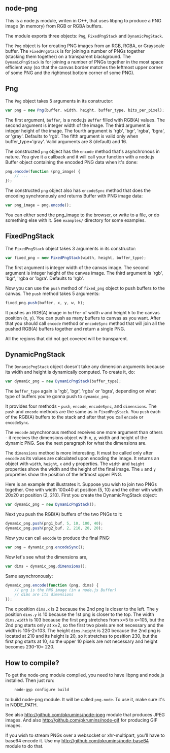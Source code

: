 node-png
--------

This is a node.js module, writen in C++, that uses libpng to produce a PNG
image (in memory) from RGB or RGBA buffers.

The module exports three objects: `Png`, `FixedPngStack` and `DynamicPngStack`.

The `Png` object is for creating PNG images from an RGB, RGBA, or Grayscale buffer.
The `FixedPngStack` is for joining a number of PNGs together (stacking them
together) on a transparent blackground.
The `DynamicPngStack` is for joining a number of PNGs together in the most
space efficient way (so that the canvas border matches the leftmost upper corner
of some PNG and the rightmost bottom corner of some PNG).


Png
---

The `Png` object takes 5 arguments in its constructor:

``` javascript
var png = new Png(buffer, width, height, buffer_type, bits_per_pixel);
```

The first argument, `buffer`, is a node.js `Buffer` filled with RGB(A) values.
The second argument is integer width of the image.
The third argument is integer height of the image.
The fourth argument is 'rgb', 'bgr', 'rgba', 'bgra', or 'gray'. Defaults to 'rgb'.
The fifth argument is valid only when buffer_type='gray'. Valid arguments are 8 (default) and 16.

The constructed `png` object has the `encode` method that's asynchronous in nature.
You give it a callback and it will call your function with a node.js Buffer object
containing the encoded PNG data when it's done:

``` javascript
png.encode(function (png_image) {
    // ...
});
```

The constructed `png` object also has `encodeSync` method that does the encoding
synchronously and returns Buffer with PNG image data:

``` javascript
var png_image = png.encode();
```

You can either send the png_image to the browser, or write to a file, or
do something else with it. See `examples/` directory for some examples.


FixedPngStack
-------------

The `FixedPngStack` object takes 3 arguments in its constructor:

``` javascript
var fixed_png = new FixedPngStack(width, height, buffer_type);
```

The first argument is integer width of the canvas image.
The second argument is integer height of the canvas image.
The third argument is 'rgb', 'bgr', 'rgba or 'bgra'. Defaults to 'rgb'.

Now you can use the `push` method of `fixed_png` object to push buffers
to the canvas. The `push` method takes 5 arguments:

``` javascript
fixed_png.push(buffer, x, y, w, h);
```

It pushes an RGB(A) image in `buffer` of width `w` and height `h` to the canvas
position (x, y). You can push as many buffers to canvas as you want. After
that you should call `encode` method or `encodeSync` method that will join all
the pushed RGB(A) buffers together and return a single PNG.

All the regions that did not get covered will be transparent.


DynamicPngStack
---------------

The `DynamicPngStack` object doesn't take any dimension arguments because its
width and height is dynamically computed. To create it, do:

``` javascript
var dynamic_png = new DynamicPngStack(buffer_type);
```

The `buffer_type` again is 'rgb', 'bgr', 'rgba' or 'bgra', depending on what type
of buffers you're gonna push to `dynamic_png`.

It provides four methods - `push`, `encode`, `encodeSync`, and `dimensions`. The
`push` and `encode` methods are the same as in `FixedPngStack`. You `push` each
of the RGB(A) buffers to the stack and after that you call `encode` or
`encodeSync`.

The `encode` asynchronous method receives one more argument than others - it
receives the dimensions object with x, y, width and height of the dynamic PNG.
See the next paragraph for what the dimensions are.

The `dimensions` method is more interesting. It must be called only after
`encode` as its values are calculated upon encoding the image. It returns an
object with `width`, `height`, `x` and `y` properties. The `width` and
`height` properties show the width and the height of the final image. The `x`
and `y` propreties show the position of the leftmost upper PNG.

Here is an example that illustrates it. Suppose you wish to join two PNGs
together. One with width 100x40 at position (5, 10) and the other with
width 20x20 at position (2, 210). First you create the DynamicPngStack
object:

``` javascript
var dynamic_png = new DynamicPngStack();
```

Next you push the RGB(A) buffers of the two PNGs to it:

``` javascript
dynamic_png.push(png1_buf, 5, 10, 100, 40);
dynamic_png.push(png2_buf, 2, 210, 20, 20);
```

Now you can call `encode` to produce the final PNG:

``` javascript
var png = dynamic_png.encodeSync();
```

Now let's see what the dimensions are,

``` javascript
var dims = dynamic_png.dimensions();
```

Same asynchronously:

``` javascript
dynamic_png.encode(function (png, dims) {
    // png is the PNG image (in a node.js Buffer)
    // dims are its dimensions
});
```

The x position `dims.x` is 2 because the 2nd png is closer to the left.
The y position `dims.y` is 10 because the 1st png is closer to the top.
The width `dims.width` is 103 because the first png stretches from x=5 to
x=105, but the 2nd png starts only at x=2, so the first two pixels are not
necessary and the width is 105-2=103.
The height `dims.height` is 220 because the 2nd png is located at 210 and
its height is 20, so it stretches to position 230, but the first png starts
at 10, so the upper 10 pixels are not necessary and height becomes 230-10= 220.


How to compile?
---------------

To get the node-png module compiled, you need to have libpng and node.js
installed. Then just run:

``` bash
    node-gyp configure build
```

to build node-png module. It will be called `png.node`. To use it, make sure
it's in NODE_PATH.

See also http://github.com/pkrumins/node-jpeg module that produces JPEG images.
And also http://github.com/pkrumins/node-gif for producing GIF images.

If you wish to stream PNGs over a websocket or xhr-multipart, you'll have to
base64 encode it. Use my http://github.com/pkrumins/node-base64 module to do
that.

